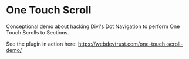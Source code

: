 # One Touch Scroll
Conceptional demo about hacking Divi's Dot Navigation to perform One Touch Scrolls to Sections.

See the plugin in action here: https://webdevtrust.com/one-touch-scroll-demo/

